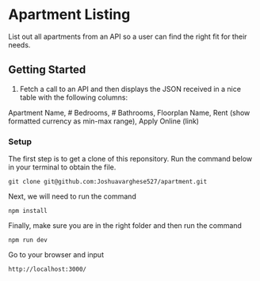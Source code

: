 # Apartment Listing

List out all apartments from an API so a user can find the right fit for their needs. 

## Getting Started

1. Fetch a call to an API and then displays the JSON received in a nice table with the following columns:

Apartment Name, # Bedrooms, # Bathrooms, Floorplan Name, Rent (show formatted currency as min-max range), Apply Online (link)

### Setup

The first step is to get a clone of this reponsitory. Run the command below in your terminal to obtain the file.

```
git clone git@github.com:Joshuavarghese527/apartment.git
```

Next, we will need to run the command 

```
npm install
```

Finally, make sure you are in the right folder and then run the command 


```
npm run dev
```

Go to your browser and input 

```
http://localhost:3000/
```

